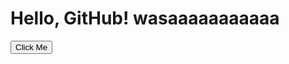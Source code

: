 
<html>
<head>
  <link rel="stylesheet" href="styles.css">
</head>
<body>
  <h1>Hello, GitHub! wasaaaaaaaaaaa</h1>

  <button id="myButton">Click Me</button>

  <script src="script.js"></script>
</body>
</html>